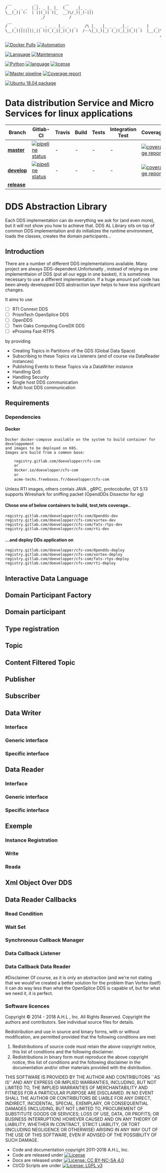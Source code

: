 ```txt
 __          __            __
/   _  _ _  |_|. _ |_ |_  (_    _|_ _ _
\__(_)| (-  | ||(_)| )|_  __)\/_)|_(-|||
                _/           /
 __
/   _  _  _     _ . _ _ |_. _  _    /\ |_  _|_ _ _  _|_. _  _   |   _    _ _
\__(_)|||||||_|| )|(_(_||_|(_)| )  /--\|_)_)|_| (_|(_|_|(_)| )  |__(_|\/(-| .
                                                                      /
```
[![Docker Pulls][pull-shield]][pull]
[![Automation][automated-shield]][pull]

[![Language][CPP-shield]][CPP]
[![Maintenance][Maintenance-shield]][Main-tenance]

[![Python][Python-version-shield]][Python-version]
[![language][CPP-14-shield]][CPP-14]
[![license][MIT-license-shield]][MIT-license]

[![Master pipeline][pipeline-status-shield]][pipeline-status]
[![Coverage report][pipeline-status-shield]][pipeline-status]

[![Ubuntu 18.04 package][ubuntu-18-10-shield]][ubuntu-18-10]
 </br>

# Data distribution Service and Micro Services for linux applications

Branch   | Gitlab-CI | Travis | Build |  Tests  | Integration Test | Coverage | Documentation |
|--------|-----------|--------|-------|---------|------------------|----------|---------------|
|[__master__][cfs-master] | [![pipeline status][cfs-master-shield]][cfs-master] |-|-|-|-|[![coverage report][cfs-cov-master-shield]][cfs-master-shield]| ![tbd](https://img.shields.io/badge/development%20status-active-green.svg)
|[__develop__][cfs-develop] | [![pipeline status][cfs-develop-shield]][cfs-develop] |-|-|-|-| [![coverage report][cfs-cov-develop-shield]][cfs-develop-shield]|
|[__release__][cfs-release]


# DDS Abstraction Library
Each DDS implementation can do everything we ask for (and even more), but it will not show you how to achieve that.
DDS AL Library sits on top of common DDS implementation and do initializes the runtime environment,
loads the classes, creates the domain participants...
## Introduction

There are a number of different DDS implementations available.
Many project are always DDS-dependent.Unfortunatly , instead of relying
on one implementtaion of DDS (put all our eggs in one basket), it is sometimes
necessary to use a different implementation. If a huge amount pof code has been alredy developped
DDS abstraction layer helps to have less significant changes.

It aims to use
- [ ]  RTI Connext DDS
- [ ]  PrismTech OpenSplice DDS
- [ ]  OpenDDS
- [ ]  Twin Oaks Computing CoreDX DDS
- [ ]  eProsima Fast-RTPS

by providing

- Creating Topics in Partitions of the GDS (Global Data Space)
- Subscribing to these Topics via Listeners (and of course via DataReader instances)
- Publishing Events to these Topics via a DataWriter instance
- Handling QoS
- Handling Security
- Single host DDS communication
- Multi host DDS communication

## Requirements

### Dependencies

#### Docker
    Docker docker-compose available on the system to build container for developpement
    and images to be deployed on K8S.
    Images are build from a common base:

```txt
    registry.gitlab.com/doevelopper/cfs-com
    or
    docker.io/doevelopper/cfs-com
    or
    acme-techs.freeboxos.fr/doevelopper/cfs-com
```
Unless RTI images, others contais JAVA , gRPC, protocobufer, QT 5.13 supports
Wireshark for sniffing packet  (OpendDDs Dissector for eg)

#### Chose one of below containers to build, test,tets coverage..

    registry.gitlab.com/doevelopper/cfs-com/Opendds-dev
    registry.gitlab.com/doevelopper/cfs-com/vortex-dev
    registry.gitlab.com/doevelopper/cfs-com/fats-rtps-dev
    registry.gitlab.com/doevelopper/cfs-com/rti-dev

####  ...and deploy DDs application on

    registry.gitlab.com/doevelopper/cfs-com/Opendds-deploy
    registry.gitlab.com/doevelopper/cfs-com/vortex-deploy
    registry.gitlab.com/doevelopper/cfs-com/fats-rtps-deploy
    registry.gitlab.com/doevelopper/cfs-com/rti-deploy


## Interactive Data Language


##  Domain Participant Factory


## Domain participant


## Type registration


## Topic


## Content Filtered Topic

## Publisher


## Subscriber

## Data Writer

### Interface

### Generic interface

### Specific interface

## Data Reader

### Interface

### Generic interface

### Specific interface

## Exemple

### Instance Registration

### Write

### Reada

## Xml Object Over DDS

## Data Reader Callbacks

### Read Condition

### Wait Set

### Synchronous Callback Manager

### Data Callback Listener

### Data Callback Data Reader

#Disclaimer
Of course, as it is only an abstraction (and we're not stating that we would've created a better solution
for the problem than Vortex itself) it can do way less than what the OpenSplice DDS is capable of,
but for what we need it, it is perfect.

### Software licences
Copyright © 2014 - 2018 A.H.L , Inc. All Rights Reserved.
Copyright the authors and contributors. See individual source files
for details.

 Redistribution and use in source and binary forms, with or without
 modification, are permitted provided that the following conditions
 are met:
 1. Redistributions of source code must retain the above copyright
    notice, this list of conditions and the following disclaimer.
 2. Redistributions in binary form must reproduce the above copyright
    notice, this list of conditions and the following disclaimer in the
    documentation and/or other materials provided with the distribution.

 THIS SOFTWARE IS PROVIDED BY THE AUTHOR AND CONTRIBUTORS ``AS IS'' AND
 ANY EXPRESS OR IMPLIED WARRANTIES, INCLUDING, BUT NOT LIMITED TO, THE
 IMPLIED WARRANTIES OF MERCHANTABILITY AND FITNESS FOR A PARTICULAR PURPOSE
 ARE DISCLAIMED.  IN NO EVENT SHALL THE AUTHOR OR CONTRIBUTORS BE LIABLE
 FOR ANY DIRECT, INDIRECT, INCIDENTAL, SPECIAL, EXEMPLARY, OR CONSEQUENTIAL
 DAMAGES (INCLUDING, BUT NOT LIMITED TO, PROCUREMENT OF SUBSTITUTE GOODS
 OR SERVICES; LOSS OF USE, DATA, OR PROFITS; OR BUSINESS INTERRUPTION)
 HOWEVER CAUSED AND ON ANY THEORY OF LIABILITY, WHETHER IN CONTRACT, STRICT
 LIABILITY, OR TORT (INCLUDING NEGLIGENCE OR OTHERWISE) ARISING IN ANY WAY
 OUT OF THE USE OF THIS SOFTWARE, EVEN IF ADVISED OF THE POSSIBILITY OF
 SUCH DAMAGE.

- Code and documentation copyright 2011-2018 A.H.L, Inc.
- Code are released under [![License][apache-license-shield]][apache-license]
- Docs are released under [![License: CC BY-NC-SA 4.0][BY-NC-SA-4.0-shield]][BY-NC-SA-4.0]
- CI/CD Scripts are under [![License: LGPL v3][LGPL-v3-shield]][LGPL-v3]

[LGPL-v3-shield]: https://img.shields.io/badge/License-LGPL%20v3-blue.svg
[LGPL-v3]: http://www.gnu.org/licenses/lgpl-3.0
[BY-NC-SA-4.0-shield]: https://img.shields.io/badge/License-CC%20BY--NC--SA%204.0-lightgrey.svg
[BY-NC-SA-4.0]: https://creativecommons.org/licenses/by-nc-sa/4.0/
[apache-license-shield]: https://img.shields.io/badge/license-Apache%20license%202.0-blue.svg
[apache-license]: https://opensource.org/licenses/Apache-2.0
[pull-shield]: https://img.shields.io/docker/pulls/doevelopper/developmentplatform.svg
[pull]: https://github.com/doevelopper/cfs-com/tree/master
[automated-shield]: https://img.shields.io/docker/automated/doevelopper/developmentplatform.svg
[automated]: https://img.shields.io/docker/automated/doevelopper/developmentplatform.svg
[ubuntu-18-10-shield]: https://repology.org/badge/version-for-repo/ubuntu_18_04/cpprestsdk.svg
[ubuntu-18-10]: https://github.com/doevelopper/cfs-com/tree/master
[CPP-shield]: https://img.shields.io/badge/language-C++-blue.svg
[CPP]: https://isocpp.org/
[CPP-14-shield]: https://img.shields.io/badge/language-C%2B%2B14-red.svg
[CPP-14]: https://en.wikipedia.org/wiki/C%2B%2B14
[Python-version-shield]: https://img.shields.io/pypi/pyversions/cpplint.svg
[Python-version]: https://www.python.org/
[MIT-license-shield]: https://img.shields.io/badge/license-MIT-blue.svg
[MIT-license]: https://en.wikipedia.org/wiki/MIT_License
[Maintenance-shield]: https://img.shields.io/badge/Maintained%3F-yes-green.svg
[Main-tenance]: https://gitlab.com/doevelopper/cppbdd101/tree/develop
[pipeline-status-shield]: https://gitlab.com/doevelopper/cfs-com/badges/master/pipeline.svg
[pipeline-status]: https://gitlab.com/doevelopper/cfs-com/commits/master
[coverage-report-shield]: https://gitlab.com/doevelopper/cfs-com/badges/master/coverage.svg
[coverage-report]: https://gitlab.com/doevelopper/cfs-com/commits/master

[cfs-master-shield]: https://gitlab.com/doevelopper/cfs-com/badges/master/pipeline.svg
[cfs-develop-shield]: https://gitlab.com/doevelopper/cfs-com/badges/develop/pipeline.svg
[cfs-release-shield]: https://gitlab.com/doevelopper/cfs-com/badges/release/pipeline.svg
[cfs-cov-master-shield]: https://gitlab.com/doevelopper/cfs-com/badges/master/coverage.svg
[cfs-cov-develop-shield]: https://gitlab.com/doevelopper/cfs-com/badges/develop/pipeline.svg
[cfs-cov-release-shield]: https://gitlab.com/doevelopper/cfs-com/badges/release/pipeline.svg
[cfs-master]: https://gitlab.com/doevelopper/cfs-com/tree/master
[cfs-develop]: https://gitlab.com/doevelopper/cfs-com/tree/develop
[cfs-release]: https://gitlab.com/doevelopper/cfs-com/tree/release


